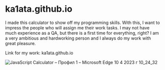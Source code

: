 # ka1ata.github.io


I made this calculator to show off my programming skills. With this, I want to impress the people who will assign me their work tasks. I may not have much experience as a QA, but there is a first time for everything, right? I am a very ambitious and hardworking person and I always do my work with great pleasure.

Link for my work: ka1ata.github.io


![JavaScript Calculator – Профил 1 – Microsoft​ Edge 10 4 2023 г  10_24_32](https://user-images.githubusercontent.com/129385687/230896771-09fa7e72-544f-4e87-bea3-bc01986d3ab1.png)
